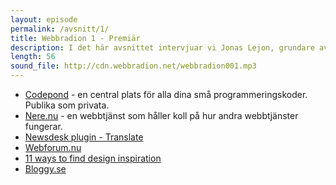 ```yaml
---
layout: episode
permalink: /avsnitt/1/
title: Webbradion 1 - Premiär
description: I det här avsnittet intervjuar vi Jonas Lejon, grundare av Bloggy och får 11 tips om hur man hittar designinspiration.
length: 56
sound_file: http://cdn.webbradion.net/webbradion001.mp3
---
```


* [Codepond](http://codepond.net) - en central plats för alla dina små programmeringskoder. Publika som privata. 
* [Nere.nu](http://nere.nu) - en webbtjänst som håller koll på hur andra webbtjänster fungerar.
* [Newsdesk plugin - Translate](http://developer.newsdesk.se/2009/01/21/translate-new-rails-i18n-plugin-with-a-nice-web-ui/)
* [Webforum.nu](http://webforum.nu)
* [11 ways to find design inspiration](http://www.sitepoint.com/blogs/2009/02/16/11-ways-to-find-design-inspiration/)
* [Bloggy.se](http://bloggy.se)
